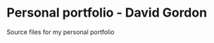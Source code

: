 <h1 class="text-center">Personal portfolio - David Gordon</h1>
Source files for my personal portfolio
